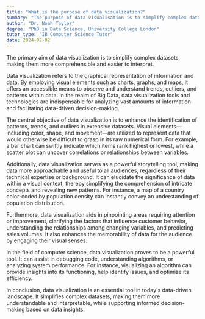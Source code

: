 ```yaml
---
title: "What is the purpose of data visualization?"
summary: "The purpose of data visualisation is to simplify complex data sets, making them easier to understand and interpret."
author: "Dr. Noah Taylor"
degree: "PhD in Data Science, University College London"
tutor_type: "IB Computer Science Tutor"
date: 2024-02-02
---
```


The primary aim of data visualization is to simplify complex datasets, making them more comprehensible and easier to interpret.

Data visualization refers to the graphical representation of information and data. By employing visual elements such as charts, graphs, and maps, it offers an accessible means to observe and understand trends, outliers, and patterns within data. In the realm of Big Data, data visualization tools and technologies are indispensable for analyzing vast amounts of information and facilitating data-driven decision-making.

The central objective of data visualization is to enhance the identification of patterns, trends, and outliers in extensive datasets. Visual elements—including color, shape, and movement—are utilized to represent data that would otherwise be difficult to grasp in its raw numerical form. For example, a bar chart can swiftly indicate which items rank highest or lowest, while a scatter plot can uncover correlations or relationships between variables.

Additionally, data visualization serves as a powerful storytelling tool, making data more approachable and useful to all audiences, regardless of their technical expertise or background. It can elucidate the significance of data within a visual context, thereby simplifying the comprehension of intricate concepts and revealing new patterns. For instance, a map of a country color-coded by population density can instantly convey an understanding of population distribution.

Furthermore, data visualization aids in pinpointing areas requiring attention or improvement, clarifying the factors that influence customer behavior, understanding the relationships among changing variables, and predicting sales volumes. It also enhances the memorability of data for the audience by engaging their visual senses.

In the field of computer science, data visualization proves to be a powerful tool. It can assist in debugging code, understanding algorithms, or analyzing system performance. For instance, visualizing an algorithm can provide insights into its functioning, help identify issues, and optimize its efficiency.

In conclusion, data visualization is an essential tool in today's data-driven landscape. It simplifies complex datasets, making them more understandable and interpretable, while supporting informed decision-making based on data insights.
    